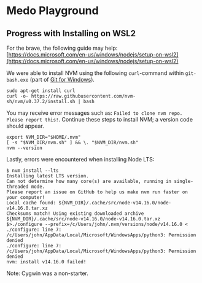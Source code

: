 # Medo Playground
## Progress with Installing on WSL2

For the brave, the following guide may help: [https://docs.microsoft.com/en-us/windows/nodejs/setup-on-wsl2](https://docs.microsoft.com/en-us/windows/nodejs/setup-on-wsl2)

We were able to install NVM using the following `curl`-command within `git-bash.exe` (part of [Git for Windows](https://gitforwindows.org/)).
```
sudo apt-get install curl
curl -o- https://raw.githubusercontent.com/nvm-sh/nvm/v0.37.2/install.sh | bash
```
You may receive error messages such as: `Failed to clone nvm repo. Please report this!`. Continue these steps to install NVM; a version code should appear.
```
export NVM_DIR="$HOME/.nvm"
[ -s "$NVM_DIR/nvm.sh" ] && \. "$NVM_DIR/nvm.sh"
nvm --version
```
Lastly, errors were encountered when installing Node LTS:
```
$ nvm install --lts
Installing latest LTS version.
Can not determine how many core(s) are available, running in single-threaded mode.
Please report an issue on GitHub to help us make nvm run faster on your computer!
Local cache found: ${NVM_DIR}/.cache/src/node-v14.16.0/node-v14.16.0.tar.xz
Checksums match! Using existing downloaded archive ${NVM_DIR}/.cache/src/node-v14.16.0/node-v14.16.0.tar.xz
$>./configure --prefix=/c/Users/john/.nvm/versions/node/v14.16.0 <
./configure: line 7: /c/Users/john/AppData/Local/Microsoft/WindowsApps/python3: Permission denied
./configure: line 7: /c/Users/john/AppData/Local/Microsoft/WindowsApps/python3: Permission denied
nvm: install v14.16.0 failed!
```
Note: Cygwin was a non-starter.